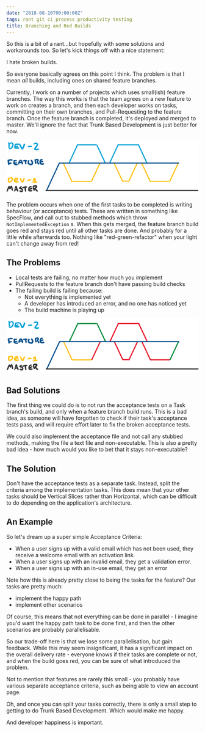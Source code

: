 ```yaml
---
date: "2018-08-10T00:00:00Z"
tags: rant git ci process productivity testing
title: Branching and Red Builds
---
```


So this is a bit of a rant...but hopefully with some solutions and workarounds too. So let's kick things off with a nice statement:

I hate broken builds.

So everyone basically agrees on this point I think.  The problem is that I mean *all* builds, including ones on shared feature branches.

Currently, I work on a number of projects which uses small(ish) feature branches.  The way this works is that the team agrees on a new feature to work on creates a branch, and then each developer works on tasks, committing on their own branches, and Pull-Requesting to the feature branch.  Once the feature branch is completed, it's deployed and merged to master.  We'll ignore the fact that Trunk Based Development is just better for now.

![branching, developers working on small tasks being merged into a feature branch](/images/branching-features.png)

The problem occurs when one of the first tasks to be completed is writing behaviour (or acceptance) tests.  These are written in something like SpecFlow, and call out to stubbed methods which throw `NotImplementedException` s.  When this gets merged, the feature branch build goes red and stays red until all other tasks are done.  And probably for a little while afterwards too.  Nothing like "red-green-refactor" when your light can't change away from red!

## The Problems

* Local tests are failing, no matter how much you implement
* PullRequests to the feature branch don't have passing build checks
* The failing build is failing because:
  * Not everything is implemented yet
  * A developer has introduced an error, and no one has noticed yet
  * The build machine is playing up

![branching, developers working on small tasks being merged into a feature branch showing everything as failed builds](/images/branching-features-builds.png)

## Bad Solutions

The first thing we could do is to not run the acceptance tests on a Task branch's build, and only when a feature branch build runs.  This is a bad idea, as someone will have forgotten to check if their task's acceptance tests pass, and will require effort later to fix the broken acceptance tests.

We could also implement the acceptance file and not call any stubbed methods, making the file a text file and non-executable.  This is also a pretty bad idea - how much would you like to bet that it stays non-executable?

## The Solution

Don't have the acceptance tests as a separate task.  Instead, split the criteria among the implementation tasks.  This does mean that your other tasks should be Vertical Slices rather than Horizontal, which can be difficult to do depending on the application's architecture.

## An Example

So let's dream up a super simple Acceptance Criteria:

* When a user signs up with a valid email which has not been used, they receive a welcome email with an activation link.
* When a user signs up with an invalid email, they get a validation error.
* When a user signs up with an in-use email, they get an error

Note how this is already pretty close to being the tasks for the feature?  Our tasks are pretty much:

* implement the happy path
* implement other scenarios

Of course, this means that not everything can be done in parallel - I imagine you'd want the happy path task to be done first, and then the other scenarios are probably parallelisable.

So our trade-off here is that we lose some parallelisation, but gain feedback. While this may seem insignificant, it has a significant impact on the overall delivery rate - everyone knows if their tasks are complete or not, and when the build goes red, you can be sure of what introduced the problem.

Not to mention that features are rarely this small - you probably have various separate acceptance criteria, such as being able to view an account page.

Oh, and once you can split your tasks correctly, there is only a small step to getting to do Trunk Based Development.  Which would make me happy.

And developer happiness is important.